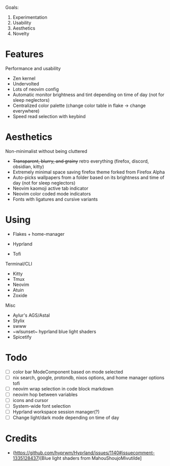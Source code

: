 Goals:
1. Experimentation
1. Usability
1. Aesthetics
1. Novelty

# Features 
Performance and usability
+ Zen kernel
+ Undervolted
+ Lots of neovim config
+ Automatic monitor brightness and tint depending on time of day (not for sleep neglectors)
+ Centralized color palette (change color table in flake -> change everywhere)
+ Speed read selection with keybind

# Aesthetics
Non-minimalist without being cluttered
+ ~~Transparent, blurry, and grainy~~ retro everything (firefox, discord, obsidian, kitty)
+ Extremely minimal space saving firefox theme forked from Firefox Alpha
+ Auto-picks wallpapers from a folder based on its brightness and time of day (not for sleep neglectors)
+ Neovim kaomoji active tab indicator
+ Neovim color coded mode indicators
+ Fonts with ligatures and cursive variants

# Using
+ Flakes + home-manager

+ Hyprland
+ Tofi

Terminal/CLI
+ Kitty
+ Tmux
+ Neovim
+ Atuin
+ Zoxide

Misc
+ Aylur's AGS/Astal
+ Stylix
+ swww
+ ~wlsunset~ hyprland blue light shaders
+ Spicetify

# Todo
- [ ] color bar ModeComponent based on mode selected
- [ ] nix search, google, protondb, nixos options, and home manager options tofi
- [ ] neovim wrap selection in code block markdown
- [ ] neovim hop between variables
- [ ] icons and cursor
- [ ] System-wide font selection
- [ ] Hyprland workspace session manager(?)
- [ ] Change light/dark mode depending on time of day

# Credits
 - (https://github.com/hyprwm/Hyprland/issues/1140#issuecomment-1335128437)[Blue light shaders from MahouShoujoMivutilde]
